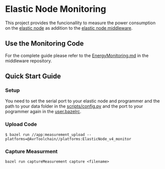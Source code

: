 # Elastic Node Monitoring

This project provides the funcionallity to measure the power consumption on the [elastic node](https://ieeexplore.ieee.org/document/8831207)
as addition to the [elastic node middleware](https://github.com/es-ude/ElasticNodeMiddleware).

## Use the Monitoring Code

For the complete guide please refer to the [EnergyMonitoring.md](https://github.com/es-ude/ElasticNodeMiddleware/blob/master/docs/CloneGuide.md) in the middleware repository.

## Quick Start Guide

### Setup

You need to set the serial port to your elastic node and programmer and the path to your data folder in the [scripts/config.py](scripts/config.py) and the port to your pogrammer again in the [user.bazelrc](user.bazelrc).

### Upload Code

    $ bazel run //app:measurement_upload --platforms=@AvrToolchain//platforms:ElasticNode_v4_monitor

### Capture Measurment

    bazel run captureMeasurement capture <filename>
  